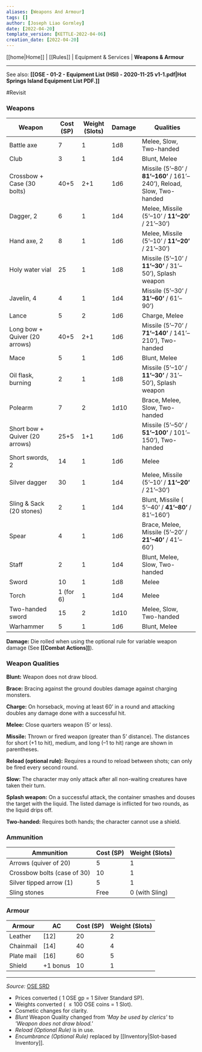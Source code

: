 ```yaml
---
aliases: [Weapons And Armour]
tags: []
author: [Joseph Liao Gormley]
date: [2022-04-20]
template_version: [KETTLE-2022-04-06]
creation_date: [2022-04-20]
---
```

<!-- Home | Character Creation | -->
[[home|Home]] | [[Rules]] | Equipment & Services | **Weapons & Armour**
___
See also: **[[OSE - 01-2 - Equipment List (HSI) - 2020-11-25 v1-1.pdf|Hot Springs Island Equipment List PDF.]]**

#Revisit

### Weapons

| Weapon                         | Cost (SP) | Weight (Slots) | Damage | Qualities                                                                     |
| ------------------------------ | --------- | -------------- | ------ | ----------------------------------------------------------------------------- |
| Battle axe                     | 7         | 1              | 1d8    | Melee, Slow, Two-handed                                                       |
| Club                           | 3         | 1              | 1d4    | Blunt, Melee                                                                  |
| Crossbow + Case (30 bolts)     | 40+5      | 2+1            | 1d6    | Missile (5’–80’ / **81’–160’** / 161’–240’), Reload, Slow, Two-handed |
| Dagger, 2                      | 6         | 1              | 1d4    | Melee, Missile (5’–10’ / **11’–20’** / 21’–30’)                                   |
| Hand axe, 2                    | 8         | 1              | 1d6    | Melee, Missile (5’–10’ / **11’–20’** / 21’–30’)                                   |
| Holy water vial                | 25        | 1              | 1d8    | Missile (5’–10’ / **11’–30’** / 31’–50’), Splash weapon                           |
| Javelin, 4                     | 4         | 1              | 1d4    | Missile (5’–30’ / **31’–60’** / 61’–90’)                                          |
| Lance                          | 5         | 2              | 1d6    | Charge, Melee                                                                 |
| Long bow + Quiver (20 arrows)  | 40+5      | 2+1            | 1d6    | Missile (5’–70’ / **71’–140’** / 141’–210’), Two-handed                           |
| Mace                           | 5         | 1              | 1d6    | Blunt, Melee                                                                  |
| Oil flask, burning             | 2         | 1              | 1d8    | Missile (5’–10’ / **11’–30’** / 31’–50’), Splash weapon                           |
| Polearm                        | 7         | 2              | 1d10   | Brace, Melee, Slow, Two-handed                                                |
| Short bow + Quiver (20 arrows) | 25+5      | 1+1            | 1d6    | Missile (5’–50’ / **51’–100’** / 101’–150’), Two-handed                           |
| Short swords, 2                | 14        | 1              | 1d6    | Melee                                                                         |
| Silver dagger                  | 30        | 1              | 1d4    | Melee, Missile (5’–10’ / **11’–20’** / 21’–30’)                                   |
| Sling & Sack (20 stones)       | 2         | 1              | 1d4    | Blunt, Missile ( 5’–40’ / **41’–80’** / 81’–160’)                                  |
| Spear                          | 4         | 1              | 1d6    | Brace, Melee, Missile (5’–20’ / **21’–40’** / 41’–60’)                            |
| Staff                          | 2         | 1              | 1d4    | Blunt, Melee, Slow, Two-handed                                                |
| Sword                          | 10        | 1              | 1d8    | Melee                                                                         |
| Torch                          | 1 (for 6) | 1              | 1d4    | Melee                                                                         |
| Two-handed sword               | 15        | 2              | 1d10   | Melee, Slow, Two-handed                                                       |
| Warhammer                      | 5         | 1              | 1d6    | Blunt, Melee                                                                  |

**Damage:** Die rolled when using the optional rule for variable weapon damage (See **[[Combat Actions]]**).

### Weapon Qualities

**Blunt:** Weapon does not draw blood.

**Brace:** Bracing against the ground doubles damage against charging monsters.

**Charge:** On horseback, moving at least 60’ in a round and attacking doubles any damage done with a successful hit.

**Melee:** Close quarters weapon (5’ or less).

**Missile:** Thrown or fired weapon (greater than 5’ distance). The distances for short (+1 to hit), medium, and long (–1 to hit) range are shown in parentheses.

**Reload (optional rule):** Requires a round to reload between shots; can only be fired every second round.

**Slow:** The character may only attack after all non-waiting creatures have taken their turn.<!--The character acts last in each combat round (see **[[Combat Actions]]**). #Revisit -->

**Splash weapon:** On a successful attack, the container smashes and douses the target with the liquid. The listed damage is inflicted for two rounds, as the liquid drips off.

**Two-handed:** Requires both hands; the character cannot use a shield.

### Ammunition
| **Ammunition**              | **Cost (SP)** | Weight (Slots) |
| --------------------------- | ------------- | -------------- |
| Arrows (quiver of 20)       | 5             | 1               |
| Crossbow bolts (case of 30) | 10            | 1               |
| Silver tipped arrow (1)     | 5             | 1               |
| Sling stones                | Free          | 0 (with Sling)              |


### Armour
| Armour     | AC       | Cost (SP) | Weight (Slots) |
| ---------- | -------- | --------- | -------------- |
| Leather    | [12]     | 20        | 2            |
| Chainmail  | [14]     | 40        | 4            |
| Plate mail | [16]     | 60        | 5            |
| Shield     | +1 bonus | 10        | 1            |




___
*Source:* [OSE SRD](https://oldschoolessentials.necroticgnome.com/srd/index.php/Weapons_And_Armour)
- Prices converted ( $1$ OSE gp = $1$ Silver Standard SP).
- Weights converted ( $\leq100$ OSE coins = $1$ Slot).
- Cosmetic changes for clarity.
- *Blunt* Weapon Quality changed from *'May be used by clerics'* to *'Weapon does not draw blood.'*
- *Reload (Optional Rule)* is in use.
- *Encumbrance (Optional Rule)* replaced by [[Inventory|Slot-based Inventory]].
<!--*See also:* 
*References:*
 -->
<!-- Sources, read more, links, etc. -->
<!-- *Source: Entry by [[Mike Maxin]].* -->
<!-- Leave an empty line at the end, otherwise Exporter complains. -->
